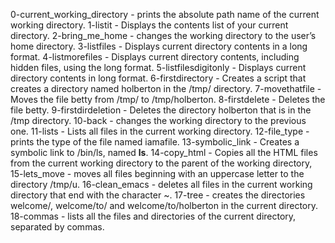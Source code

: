 0-current_working_directory - prints the absolute path name of the current working directory.
1-listit - Displays the contents list of your current directory.
2-bring_me_home - changes the working directory to the user’s home directory.
3-listfiles - Displays current directory contents in a long format.
4-listmorefiles - Displays current directory contents, including hidden files, using the long format.
5-listfilesdigitonly - Displays current directory contents in long format.
6-firstdirectory - Creates a script that creates a directory named holberton in the /tmp/ directory.
7-movethatfile - Moves the file betty from /tmp/ to /tmp/holberton.
8-firstdelete - Deletes the file betty.
9-firstdirdeletion - Deletes the directory holberton that is in the /tmp directory.
10-back - changes the working directory to the previous one.
11-lists - Lists all files in the current working directory.
12-file_type - prints the type of the file named iamafile.
13-symbolic_link - Creates a symbolic link to /bin/ls, named __ls__. 
14-copy_html - Copies all the HTML files from the current working directory to the parent of the working directory, 
15-lets_move - moves all files beginning with an uppercase letter to the directory /tmp/u.
16-clean_emacs - deletes all files in the current working directory that end with the character ~.
17-tree - creates the directories welcome/, welcome/to/ and welcome/to/holberton in the current directory.
18-commas - lists all the files and directories of the current directory, separated by commas.
